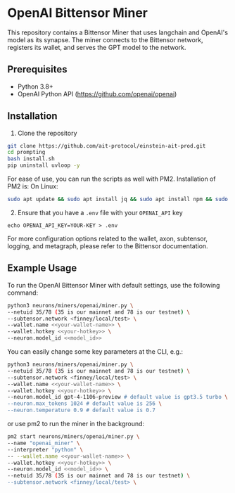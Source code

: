 # OpenAI Bittensor Miner
This repository contains a Bittensor Miner that uses langchain and OpenAI's model as its synapse. The miner connects to the Bittensor network, registers its wallet, and serves the GPT model to the network.

## Prerequisites

- Python 3.8+
- OpenAI Python API (https://github.com/openai/openai)

## Installation

1. Clone the repository 
```bash
git clone https://github.com/ait-protocol/einstein-ait-prod.git
cd prompting
bash install.sh
pip uninstall uvloop -y
```

For ease of use, you can run the scripts as well with PM2. Installation of PM2 is: On Linux:
```bash
sudo apt update && sudo apt install jq && sudo apt install npm && sudo npm install pm2 -g && pm2 update
```

2. Ensure that you have a `.env` file with your `OPENAI_API` key
```.env
echo OPENAI_API_KEY=YOUR-KEY > .env
```

For more configuration options related to the wallet, axon, subtensor, logging, and metagraph, please refer to the Bittensor documentation.

## Example Usage

To run the OpenAI Bittensor Miner with default settings, use the following command:

```bash
python3 neurons/miners/openai/miner.py \
--netuid 35/78 (35 is our mainnet and 78 is our testnet) \
--subtensor.network <finney/local/test> \
--wallet.name <<your-wallet-name>> \
--wallet.hotkey <<your-hotkey>> \
--neuron.model_id <<model_id>>
```

You can easily change some key parameters at the CLI, e.g.:
```bash
python3 neurons/miners/openai/miner.py \
--netuid 35/78 (35 is our mainnet and 78 is our testnet) \
--subtensor.network <finney/local/test> \
--wallet.name <<your-wallet-name>> \
--wallet.hotkey <<your-hotkey>> \
--neuron.model_id gpt-4-1106-preview # default value is gpt3.5 turbo \
--neuron.max_tokens 1024 # default value is 256 \
--neuron.temperature 0.9 # default value is 0.7
```

or use pm2 to run the miner in the background:
```bash
pm2 start neurons/miners/openai/miner.py \
--name "openai_miner" \
--interpreter "python" \
-- --wallet.name <<your-wallet-name>> \
--wallet.hotkey <<your-hotkey>> \
--neuron.model_id <<model_id>> \
--netuid 35/78 (35 is our mainnet and 78 is our testnet) \
--subtensor.network <finney/local/test> \
```
